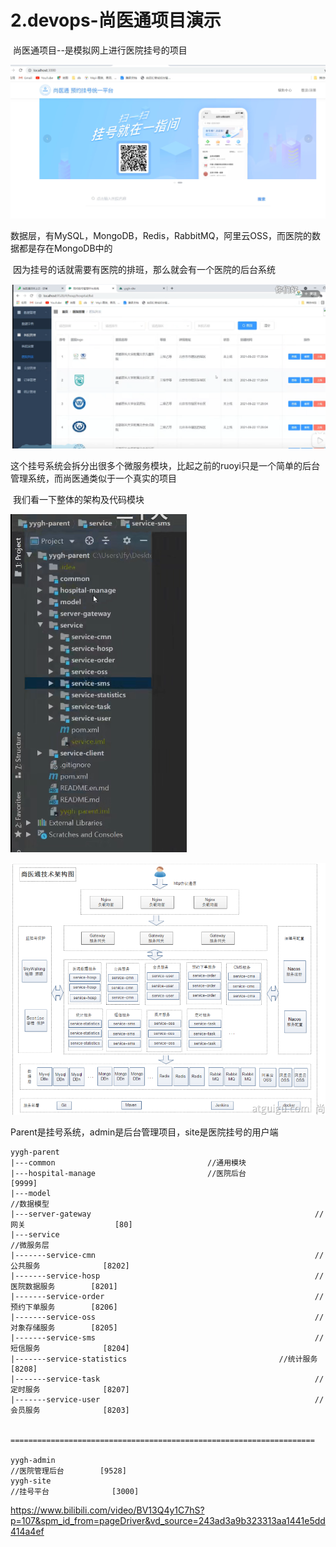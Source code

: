 # 2.devops-尚医通项目演示



​	尚医通项目--是模拟网上进行医院挂号的项目

![1656770517346](../../.vuepress/public/images/1656770517346.png)

数据层，有MySQL，MongoDB，Redis，RabbitMQ，阿里云OSS，而医院的数据都是存在MongoDB中的



​	因为挂号的话就需要有医院的排班，那么就会有一个医院的后台系统

![1656770758732](../../.vuepress/public/images/1656770758732.png)





​	这个挂号系统会拆分出很多个微服务模块，比起之前的ruoyi只是一个简单的后台管理系统，而尚医通类似于一个真实的项目

​	我们看一下整体的架构及代码模块

![1656771023098](../../.vuepress/public/images/1656771023098.png)



![1656771404079](../../.vuepress/public/images/1656771404079.png)



Parent是挂号系统，admin是后台管理项目，site是医院挂号的用户端

```
yygh-parent
|---common                                  //通用模块
|---hospital-manage                         //医院后台				[9999]   
|---model																		//数据模型
|---server-gateway													//网关    				[80]
|---service																	//微服务层
|-------service-cmn													//公共服务				[8202]
|-------service-hosp												//医院数据服务		[8201]
|-------service-order												//预约下单服务		[8206]
|-------service-oss													//对象存储服务		[8205]
|-------service-sms													//短信服务				[8204]
|-------service-statistics									//统计服务				[8208]
|-------service-task												//定时服务				[8207]
|-------service-user												//会员服务				[8203]


====================================================================

yygh-admin																	//医院管理后台		[9528]
yygh-site																		//挂号平台				[3000]
```







https://www.bilibili.com/video/BV13Q4y1C7hS?p=107&spm_id_from=pageDriver&vd_source=243ad3a9b323313aa1441e5dd414a4ef













































































































